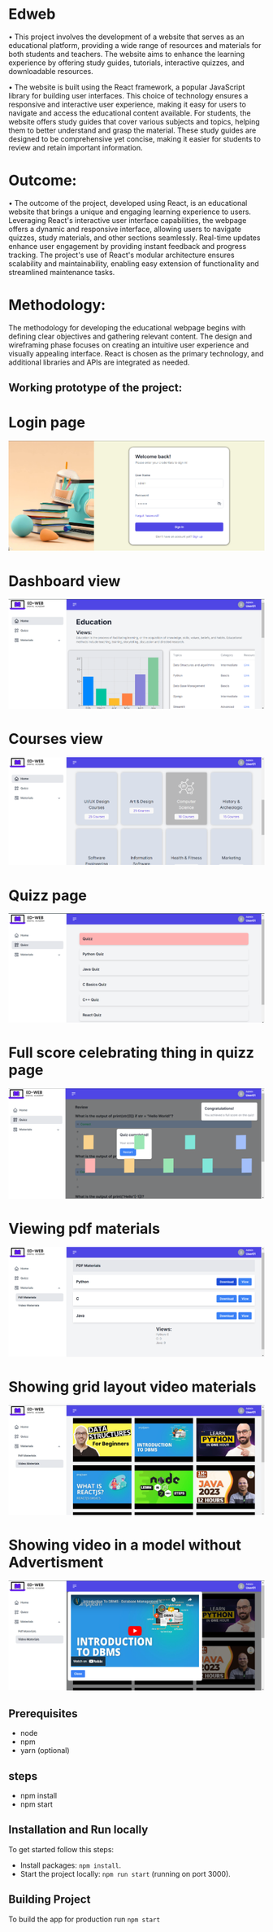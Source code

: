# Edweb
• This project involves the development of a website that serves as an educational platform, providing a wide range of resources and materials for both students and teachers. The website aims to enhance the learning experience by offering study guides, tutorials, interactive quizzes, and downloadable resources.

• The website is built using the React framework, a popular JavaScript library for building user interfaces. This choice of technology ensures a responsive and interactive user experience, making it easy for users to navigate and access the educational content available.
For students, the website offers study guides that cover various subjects and topics, helping them to better understand and grasp the material. These study guides are designed to be comprehensive yet concise, making it easier for students to review and retain important information.
# Outcome:
• The outcome of the project, developed using React, is an educational website that brings a unique and engaging learning experience to users. Leveraging React's interactive user interface capabilities, the webpage offers a dynamic and responsive interface, allowing users to navigate quizzes, study materials, and other sections seamlessly. Real-time updates enhance user engagement by providing instant feedback and progress tracking. The project's use of React's modular architecture ensures scalability and maintainability, enabling easy extension of functionality and streamlined maintenance tasks. 

# Methodology: 
The methodology for developing the educational webpage begins with defining clear objectives and gathering relevant content. The design and wireframing phase focuses on creating an intuitive user experience and visually appealing interface. React is chosen as the primary technology, and additional libraries and APIs are integrated as needed.



## Working prototype of the project:
# Login page
![EDWEB](public/images/s1.png)

# Dashboard view
![EDWEB](public/images/s2.png)

# Courses view 
![EDWEB](public/images/s3.png)

# Quizz page
![EDWEB](public/images/s4.png)

# Full score celebrating thing in quizz page
![EDWEB](public/images/s5.png)

# Viewing pdf materials
![EDWEB](public/images/s6.png)

# Showing grid layout video materials
![EDWEB](public/images/s7.png)

# Showing video in a model without Advertisment
![EDWEB](public/images/s8.png)



## Prerequisites

- node
- npm
- yarn (optional)

## steps 
 - npm install
 - npm start

## Installation and Run locally

To get started follow this steps:

- Install packages: `npm install`.
- Start the project locally: `npm run start` (running on port 3000).

## Building Project

To build the app for production run `npm start`